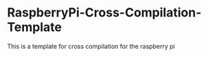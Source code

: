 # RaspberryPi-Cross-Compilation-Template
This is a template for cross compilation for the raspberry pi
